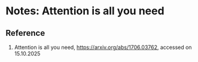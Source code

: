# Notes: Attention is all you need



## Reference
1. Attention is all you need, https://arxiv.org/abs/1706.03762, accessed on 15.10.2025